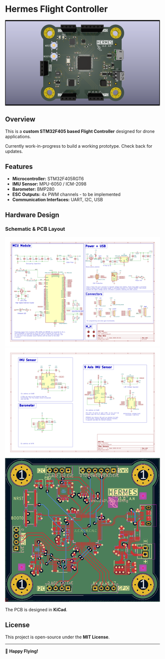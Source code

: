 # **Hermes Flight Controller**

![Project Banner](PCB/Gallery/Hermes-FlightController.png)

## **Overview**
This is a **custom STM32F405 based Flight Controller** designed for drone applications.

Currently work-in-progress to build a working prototype.
Check back for updates.

## **Features**
- **Microcontroller:** STM32F405RGT6
- **IMU Sensor:** MPU-6050 / ICM-2098
- **Barometer:** BMP280
- **ESC Outputs:** 4x PWM channels - to be implemented
- **Communication Interfaces:** UART, I2C, USB


## **Hardware Design**
### **Schematic & PCB Layout**
![Schematic1](PCB/Gallery/Schematic-HermesFC-1.png)
![Schematic2](PCB/Gallery/Schematic-HermesFC-2.png)
![PCB Layout](PCB/Gallery/Layers.png)

The PCB is designed in **KiCad**.

## **License**
This project is open-source under the **MIT License**.

---
🚀 **Happy Flying!** 

